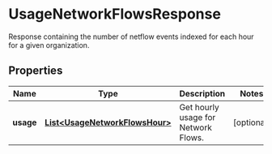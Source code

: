 

# UsageNetworkFlowsResponse

Response containing the number of netflow events indexed for each hour for a given organization.

## Properties

Name | Type | Description | Notes
------------ | ------------- | ------------- | -------------
**usage** | [**List&lt;UsageNetworkFlowsHour&gt;**](UsageNetworkFlowsHour.md) | Get hourly usage for Network Flows. |  [optional]



